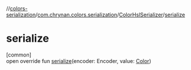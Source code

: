 //[colors-serialization](../../../index.md)/[com.chrynan.colors.serialization](../index.md)/[ColorHslSerializer](index.md)/[serialize](serialize.md)

# serialize

[common]\
open override fun [serialize](serialize.md)(encoder: Encoder, value: [Color](../../../../colors-core/colors-core/com.chrynan.colors/-color/index.md))
